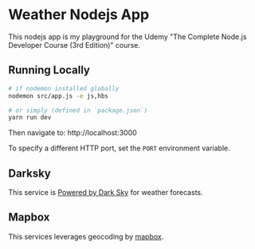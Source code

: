 # Weather Nodejs App

This nodejs app is my playground for the Udemy "The Complete Node.js Developer
Course (3rd Edition)" course.

## Running Locally

```bash
# if nodemon installed globally
nodemon src/app.js -e js,hbs

# or simply (defined in `package.json`)
yarn run dev
```

Then navigate to: http://localhost:3000

To specify a different HTTP port, set the `PORT` environment variable.

## Darksky

This service is [Powered by Dark Sky](https://darksky.net/poweredby/) for
weather forecasts.

## Mapbox

This services leverages geocoding by [mapbox](https://www.mapbox.com/).
